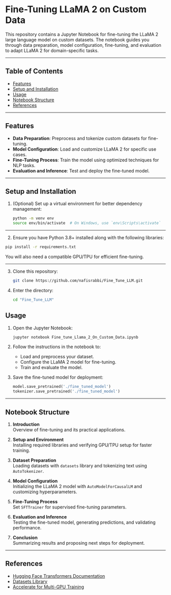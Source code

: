 
# Fine-Tuning LLaMA 2 on Custom Data

This repository contains a Jupyter Notebook for fine-tuning the LLaMA 2 large language model on custom datasets. The notebook guides you through data preparation, model configuration, fine-tuning, and evaluation to adapt LLaMA 2 for domain-specific tasks.

---

## Table of Contents

- [Features](#features)
- [Setup and Installation](#setup-and-installation)
- [Usage](#usage)
- [Notebook Structure](#notebook-structure)
- [References](#references)


---

## Features

- **Data Preparation**: Preprocess and tokenize custom datasets for fine-tuning.
- **Model Configuration**: Load and customize LLaMA 2 for specific use cases.
- **Fine-Tuning Process**: Train the model using optimized techniques for NLP tasks.
- **Evaluation and Inference**: Test and deploy the fine-tuned model.

---

## Setup and Installation

1. (Optional) Set up a virtual environment for better dependency management:
   ```bash
   python -m venv env
   source env/bin/activate  # On Windows, use `env\Scripts\activate`

   ```

---

2. Ensure you have Python 3.8+ installed along with the following libraries:
```bash
pip install -r requirements.txt
```

You will also need a compatible GPU/TPU for efficient fine-tuning.

---


3. Clone this repository:
   ```bash
   git clone https://github.com/nafisrabbi/Fine_Tune_LLM.git
   
   ```

4. Enter the directory:
   ```bash
   cd "Fine_Tune_LLM"
   
   ```
   



## Usage

1. Open the Jupyter Notebook:
   ```bash
   jupyter notebook Fine_tune_Llama_2_On_Custom_Data.ipynb
   ```

2. Follow the instructions in the notebook to:
   - Load and preprocess your dataset.
   - Configure the LLaMA 2 model for fine-tuning.
   - Train and evaluate the model.

3. Save the fine-tuned model for deployment:
   ```python
   model.save_pretrained('./fine_tuned_model')
   tokenizer.save_pretrained('./fine_tuned_model')
   ```

---

## Notebook Structure

1. **Introduction**  
   Overview of fine-tuning and its practical applications.

2. **Setup and Environment**  
   Installing required libraries and verifying GPU/TPU setup for faster training.

3. **Dataset Preparation**  
   Loading datasets with `datasets` library and tokenizing text using `AutoTokenizer`.

4. **Model Configuration**  
   Initializing the LLaMA 2 model with `AutoModelForCausalLM` and customizing hyperparameters.

5. **Fine-Tuning Process**  
   Set `SFTTrainer` for supervised fine-tuning parameters.

6. **Evaluation and Inference**  
   Testing the fine-tuned model, generating predictions, and validating performance.

7. **Conclusion**  
   Summarizing results and proposing next steps for deployment.

---

## References

- [Hugging Face Transformers Documentation](https://huggingface.co/docs/transformers)
- [Datasets Library](https://huggingface.co/docs/datasets)
- [Accelerate for Multi-GPU Training](https://huggingface.co/docs/accelerate)


